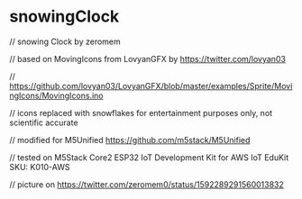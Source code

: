# snowingClock
// snowing Clock by zeromem

// based on MovingIcons from LovyanGFX by https://twitter.com/lovyan03

// https://github.com/lovyan03/LovyanGFX/blob/master/examples/Sprite/MovingIcons/MovingIcons.ino

// icons replaced with snowflakes for entertainment purposes only, not scientific accurate

// modified for M5Unified https://github.com/m5stack/M5Unified

// tested on M5Stack Core2 ESP32 IoT Development Kit for AWS IoT EduKit SKU: K010-AWS

// picture on https://twitter.com/zeromem0/status/1592289291560013832
